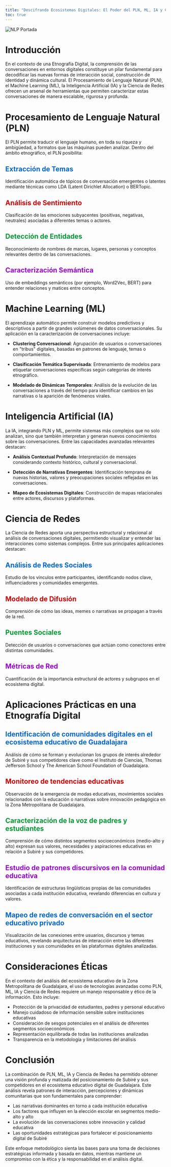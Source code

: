 ```yaml
---
title: "Descifrando Ecosistemas Digitales: El Poder del PLN, ML, IA y Ciencia de Redes para Entender Conversaciones Online"
toc: true
---
```


![NLP Portada](./static/nlp_portada.png)
# Introducción

En el contexto de una Etnografía Digital, la comprensión de las conversaciones en entornos digitales constituye un pilar fundamental para decodificar las nuevas formas de interacción social, construcción de identidad y dinámica cultural. El Procesamiento de Lenguaje Natural (PLN), el Machine Learning (ML), la Inteligencia Artificial (IA) y la Ciencia de Redes ofrecen un arsenal de herramientas que permiten caracterizar estas conversaciones de manera escalable, rigurosa y profunda.

# Procesamiento de Lenguaje Natural (PLN)

El PLN permite traducir el lenguaje humano, en toda su riqueza y ambigüedad, a formatos que las máquinas pueden analizar. Dentro del ámbito etnográfico, el PLN posibilita:
<div class="grid grid-cols-4">
  <div class="card">
    <h2 style="font-weight: bold; color: #0066cc;">Extracción de Temas</h2>
    <p>Identificación automática de tópicos de conversación emergentes o latentes mediante técnicas como LDA (Latent Dirichlet Allocation) o BERTopic.</p>
  </div>
  <div class="card">
    <h2 style="font-weight: bold; color: #cc0000;">Análisis de Sentimiento</h2>
    <p>Clasificación de las emociones subyacentes (positivas, negativas, neutrales) asociadas a diferentes temas o actores.</p>
  </div>
  <div class="card">
    <h2 style="font-weight: bold; color: #009933;">Detección de Entidades</h2>
    <p>Reconocimiento de nombres de marcas, lugares, personas y conceptos relevantes dentro de las conversaciones.</p>
  </div>
  <div class="card">
    <h2 style="font-weight: bold; color: #9900cc;">Caracterización Semántica</h2>
    <p>Uso de embeddings semánticos (por ejemplo, Word2Vec, BERT) para entender relaciones y matices entre conceptos.</p>
  </div>
</div>

# Machine Learning (ML)

El aprendizaje automático permite construir modelos predictivos y descriptivos a partir de grandes volúmenes de datos conversacionales. Su aplicación en la caracterización de conversaciones incluye:

- **Clustering Conversacional**: Agrupación de usuarios o conversaciones en "tribus" digitales, basadas en patrones de lenguaje, temas o comportamientos.

- **Clasificación Temática Supervisada**: Entrenamiento de modelos para etiquetar conversaciones específicas según categorías de interés etnográfico.

- **Modelado de Dinámicas Temporales**: Análisis de la evolución de las conversaciones a través del tiempo para identificar cambios en las narrativas o la aparición de fenómenos virales.

# Inteligencia Artificial (IA)

La IA, integrando PLN y ML, permite sistemas más complejos que no solo analizan, sino que también interpretan y generan nuevos conocimientos sobre las conversaciones. Entre las capacidades avanzadas relevantes destacan:

- **Análisis Contextual Profundo**: Interpretación de mensajes considerando contexto histórico, cultural y conversacional.

- **Detección de Narrativas Emergentes**: Identificación temprana de nuevas historias, valores y preocupaciones sociales reflejadas en las conversaciones.

- **Mapeo de Ecosistemas Digitales**: Construcción de mapas relacionales entre actores, discursos y plataformas.

# Ciencia de Redes

La Ciencia de Redes aporta una perspectiva estructural y relacional al análisis de conversaciones digitales, permitiendo visualizar y entender las interacciones como sistemas complejos. Entre sus principales aplicaciones destacan:
<div class="grid grid-cols-4">
  <div class="card">
    <h2 style="font-weight: bold; color: #0066cc;">Análisis de Redes Sociales</h2>
    <p>Estudio de los vínculos entre participantes, identificando nodos clave, influenciadores y comunidades emergentes.</p>
  </div>
  <div class="card">
    <h2 style="font-weight: bold; color: #cc0000;">Modelado de Difusión</h2>
    <p>Comprensión de cómo las ideas, memes o narrativas se propagan a través de la red.</p>
  </div>
  <div class="card">
    <h2 style="font-weight: bold; color: #009933;">Puentes Sociales</h2>
    <p>Detección de usuarios o conversaciones que actúan como conectores entre distintas comunidades.</p>
  </div>
  <div class="card">
    <h2 style="font-weight: bold; color: #9900cc;">Métricas de Red</h2>
    <p>Cuantificación de la importancia estructural de actores y subgrupos en el ecosistema digital.</p>
  </div>
</div>

# Aplicaciones Prácticas en una Etnografía Digital

<div class="grid grid-cols-1">
  <div class="card">
    <h2 style="font-weight: bold; color: #0066cc;">Identificación de comunidades digitales en el ecosistema educativo de Guadalajara</h2>
    <p>Análisis de cómo se forman y evolucionan los grupos de interés alrededor de Subiré y sus competidores clave como el Instituto de Ciencias, Thomas Jefferson School y The American School Foundation of Guadalajara.</p>
  </div>
  <div class="card">
    <h2 style="font-weight: bold; color: #cc0000;">Monitoreo de tendencias educativas</h2>
    <p>Observación de la emergencia de modas educativas, movimientos sociales relacionados con la educación o narrativas sobre innovación pedagógica en la Zona Metropolitana de Guadalajara.</p>
  </div>
  <div class="card">
    <h2 style="font-weight: bold; color: #009933;">Caracterización de la voz de padres y estudiantes</h2>
    <p>Comprensión de cómo distintos segmentos socioeconómicos (medio-alto y alto) expresan sus valores, necesidades y aspiraciones educativas en relación a Subiré y sus competidores.</p>
  </div>
  <div class="card">
    <h2 style="font-weight: bold; color: #9900cc;">Estudio de patrones discursivos en la comunidad educativa</h2>
    <p>Identificación de estructuras lingüísticas propias de las comunidades asociadas a cada institución educativa, revelando diferencias en cultura y valores.</p>
  </div>
  <div class="card">
    <h2 style="font-weight: bold; color: #0066cc;">Mapeo de redes de conversación en el sector educativo privado</h2>
    <p>Visualización de las conexiones entre usuarios, discursos y temas educativos, revelando arquitecturas de interacción entre las diferentes instituciones y sus comunidades en las plataformas digitales analizadas.</p>
  </div>
</div>

# Consideraciones Éticas

En el contexto del análisis del ecosistema educativo de la Zona Metropolitana de Guadalajara, el uso de tecnologías avanzadas como PLN, ML, IA y Ciencia de Redes requiere un manejo responsable y ético de la información. Esto incluye:

- Protección de la privacidad de estudiantes, padres y personal educativo
- Manejo cuidadoso de información sensible sobre instituciones educativas
- Consideración de sesgos potenciales en el análisis de diferentes segmentos socioeconómicos
- Representación equilibrada de todas las instituciones analizadas
- Transparencia en la metodología y limitaciones del análisis

# Conclusión

La combinación de PLN, ML, IA y Ciencia de Redes ha permitido obtener una visión profunda y matizada del posicionamiento de Subiré y sus competidores en el ecosistema educativo digital de Guadalajara. Este análisis revela patrones de interacción, percepciones y dinámicas comunitarias que son fundamentales para comprender:

- Las narrativas dominantes en torno a cada institución educativa
- Los factores que influyen en la elección escolar en segmentos medio-alto y alto
- La evolución de las conversaciones sobre innovación y calidad educativa
- Las oportunidades estratégicas para fortalecer el posicionamiento digital de Subiré

Este enfoque metodológico sienta las bases para una toma de decisiones estratégicas informada y basada en datos, mientras mantiene un compromiso con la ética y la responsabilidad en el análisis digital.
